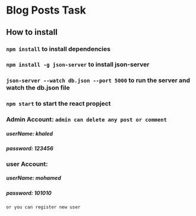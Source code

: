 # Blog Posts Task

## How to install

### `npm install` to install dependencies

### `npm install -g json-server` to install json-server

### `json-server --watch db.json --port 5000` to run the server and watch the db.json file

### `npm start` to start the react propject

### Admin Account: `admin can delete any post or comment`

##### userName: khaled
##### password: 123456

### user Account:

##### userName: mohamed
##### password: 101010

`or you can register new user`
